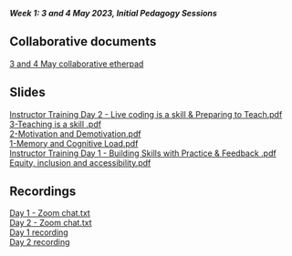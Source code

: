 **_Week 1: 3 and 4 May 2023, Initial Pedagogy Sessions_**
</br>
## Collaborative documents
[3 and 4 May collaborative etherpad](https://pad.carpentries.org/2023-05-03-ATI)

## Slides
[Instructor Training Day 2 - Live coding is a skill & Preparing to Teach.pdf](https://github.com/alan-turing-institute/ds-ai-educators-programme/files/11440523/Instructor.Training.Day.2.-.Live.coding.is.a.skill.Preparing.to.Teach.pdf) </br>
[3-Teaching is a skill .pdf](https://github.com/alan-turing-institute/ds-ai-educators-programme/files/11440524/3-Teaching.is.a.skill.pdf)</br>
[2-Motivation and Demotivation.pdf](https://github.com/alan-turing-institute/ds-ai-educators-programme/files/11440525/2-Motivation.and.Demotivation.pdf)</br>
[1-Memory and Cognitive Load.pdf](https://github.com/alan-turing-institute/ds-ai-educators-programme/files/11440527/1-Memory.and.Cognitive.Load.pdf)</br>
[Instructor Training Day 1 - Building Skills with Practice & Feedback .pdf](https://github.com/alan-turing-institute/ds-ai-educators-programme/files/11440528/Instructor.Training.Day.1.-.Building.Skills.with.Practice.Feedback.pdf)</br>
[Equity, inclusion and accessibility.pdf](https://github.com/alan-turing-institute/ds-ai-educators-programme/files/11440529/Equity.inclusion.and.accessibility.pdf)

## Recordings
[Day 1 - Zoom chat.txt](https://github.com/alan-turing-institute/ds-ai-educators-programme/files/11450186/Day.1.-.Zoom.chat.txt) </br>
[Day 2 - Zoom chat.txt](https://github.com/alan-turing-institute/ds-ai-educators-programme/files/11450187/Day.2.-.Zoom.chat.txt) </br>
[Day 1 recording](https://youtu.be/I09LVHs3zK4) </br>
[Day 2 recording](https://youtu.be/F9rZvTPCSFk)
